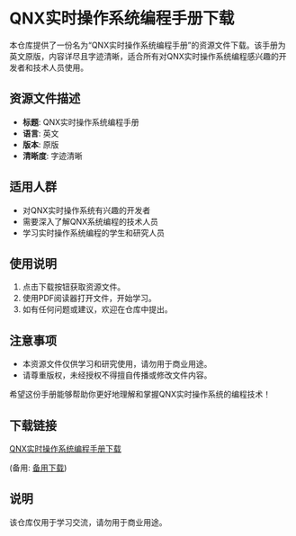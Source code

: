 # QNX实时操作系统编程手册下载

本仓库提供了一份名为“QNX实时操作系统编程手册”的资源文件下载。该手册为英文原版，内容详尽且字迹清晰，适合所有对QNX实时操作系统编程感兴趣的开发者和技术人员使用。

## 资源文件描述

- **标题**: QNX实时操作系统编程手册
- **语言**: 英文
- **版本**: 原版
- **清晰度**: 字迹清晰

## 适用人群

- 对QNX实时操作系统有兴趣的开发者
- 需要深入了解QNX系统编程的技术人员
- 学习实时操作系统编程的学生和研究人员

## 使用说明

1. 点击下载按钮获取资源文件。
2. 使用PDF阅读器打开文件，开始学习。
3. 如有任何问题或建议，欢迎在仓库中提出。

## 注意事项

- 本资源文件仅供学习和研究使用，请勿用于商业用途。
- 请尊重版权，未经授权不得擅自传播或修改文件内容。

希望这份手册能够帮助你更好地理解和掌握QNX实时操作系统的编程技术！

## 下载链接
[QNX实时操作系统编程手册下载](https://pan.quark.cn/s/5786f3d37890) 

(备用: [备用下载](https://pan.baidu.com/s/12u3TpAs1psh1Jd6KO9SHnQ?pwd=3gu4))

## 说明

该仓库仅用于学习交流，请勿用于商业用途。
